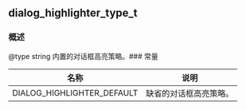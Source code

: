 ## dialog\_highlighter\_type\_t
### 概述
@type string
内置的对话框高亮策略。### 常量
<p id="dialog_highlighter_type_t_consts">

| 名称 | 说明 | 
| -------- | ------- | 
| DIALOG\_HIGHLIGHTER\_DEFAULT | 缺省的对话框高亮策略。 |
